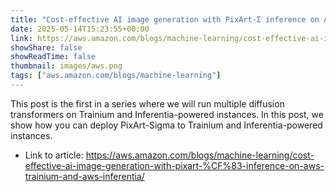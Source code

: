 ```yaml
---
title: "Cost-effective AI image generation with PixArt-Σ inference on AWS Trainium and AWS Inferentia"
date: 2025-05-14T15:23:55+00:00
link: https://aws.amazon.com/blogs/machine-learning/cost-effective-ai-image-generation-with-pixart-%CF%83-inference-on-aws-trainium-and-aws-inferentia/
showShare: false
showReadTime: false
thumbnail: images/aws.png
tags: ["aws.amazon.com/blogs/machine-learning"]
---
```

This post is the first in a series where we will run multiple diffusion transformers on Trainium and Inferentia-powered instances. In this post, we show how you can deploy PixArt-Sigma to Trainium and Inferentia-powered instances.

- Link to article: https://aws.amazon.com/blogs/machine-learning/cost-effective-ai-image-generation-with-pixart-%CF%83-inference-on-aws-trainium-and-aws-inferentia/